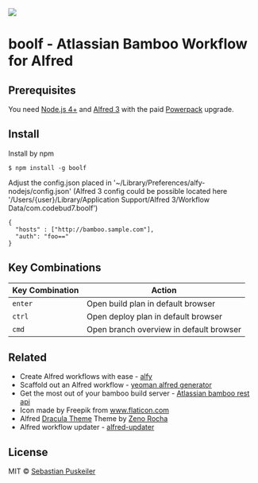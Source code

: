 <img src="https://github.com/codeBud7/boolf/blob/master/doc/screenshot.png">

boolf - Atlassian Bamboo Workflow for Alfred
==============================

Prerequisites
----------------
You need [Node.js 4+](https://nodejs.org) and [Alfred 3](https://www.alfredapp.com) with the paid [Powerpack](https://www.alfredapp.com/powerpack/) upgrade.

Install
----------------
Install by npm
```
$ npm install -g boolf
```
Adjust the config.json placed in '~/Library/Preferences/alfy-nodejs/config.json'
(Alfred 3 config could be possible located here '/Users/{user}/Library/Application Support/Alfred 3/Workflow Data/com.codebud7.boolf')
```
{
  "hosts" : ["http://bamboo.sample.com"],
  "auth": "foo=="
}
```

Key Combinations
----------------

Key Combination        | Action
---------------------- | ------
`enter`                | Open build plan in default browser
`ctrl`                | Open deploy plan in default browser
`cmd`                | Open branch overview in default browser

Related
----------------
- Create Alfred workflows with ease - [alfy](https://github.com/sindresorhus/alfy)
- Scaffold out an Alfred workflow - [yeoman alfred generator](https://github.com/SamVerschueren/generator-alfred)
- Get the most out of your bamboo build server - [Atlassian bamboo rest api](https://developer.atlassian.com/bamboodev/rest-apis/bamboo-rest-resources#BambooRESTResources-BuildService—AllBuilds)
- Icon made by Freepik from www.flaticon.com
- Alfred [Dracula Theme](https://draculatheme.com/alfred/) Theme by [Zeno Rocha](https://zenorocha.com/)
- Alfred workflow updater - [alfred-updater](https://github.com/SamVerschueren/alfred-updater)

License
----------------
MIT © [Sebastian Puskeiler](https://twitter.com/ebud7)
